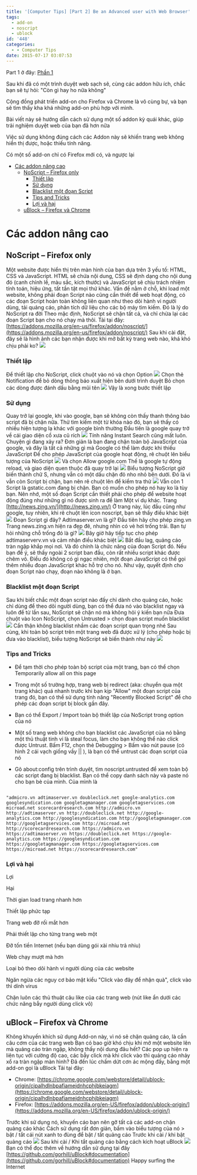 ```yaml
---
title: '[Computer Tips] [Part 2] Be an Advanced user with Web Browser'
tags:
  - add-on
  - noscript
  - ublock
id: '448'
categories:
  - - Computer Tips
date: 2015-07-17 03:07:53
---
```


Part 1 ở đây: [Phần 1](https://cuoilennaocacban2.wordpress.com/2015/07/13/computer-tips-part-1-be-an-advanced-user-of-web-browser/)

Sau khi đã có một trình duyệt web sạch sẽ, cùng các addon hữu ích, chắc bạn sẽ tự hỏi: "Còn gì hay ho nữa không"

Cộng đồng phát triển add-on cho Firefox và Chrome là vô cùng bự, và bạn sẽ tìm thấy kha khá những add-on phù hợp với mình.

Bài viết này sẽ hướng dẫn cách sử dụng một số addon kỳ quái khác, giúp trải nghiệm duyệt web của bạn đã hơn nữa

Việc sử dụng không đúng cách các Addon này sẽ khiến trang web không hiển thị được, hoặc thiếu tính năng.

Có một số add-on chỉ có Firefox mới có, và ngược lại
<!-- more -->
*   [Các addon nâng cao](#các-addon-nâng-cao)
    *   [NoScript – Firefox only](#noscript--firefox-only)
        *   [Thiết lập](#thiết-lập)
        *   [Sử dụng](#sử-dụng)
        *   [Blacklist một đoạn Script](#blacklist-một-đoạn-script)
        *   [Tips and Tricks](#tips-and-tricks)
        *   [Lợi và hại](#lợi-và-hại)
    *   [uBlock – Firefox và Chrome](#ublock--firefox-và-chrome)

# Các addon nâng cao

## NoScript – Firefox only

Một website được hiển thị trên màn hình của bạn dựa trên 3 yếu tố: HTML, CSS và JavaScript. HTML sẽ chứa nội dung, CSS sẽ định dạng cho nội dung đó (canh chỉnh lề, màu sắc, kích thước) và JavaScript sẽ chịu trách nhiệm tính toán, hiệu ứng, tất tần tật mọi thứ khác. Vấn đề nằm ở chỗ, khi load một website, không phải đoạn Script nào cũng cần thiết để web hoạt động, có các đoạn Script hoàn toàn không liên quan như theo dõi hành vi người dùng, tải quảng cáo, phân tích dữ liệu cho các bộ máy tìm kiếm. Đó là lý do NoScript ra đời Theo mặc định, NoScript sẽ chặn tất cả, và chỉ chừa lại các đoạn Script bạn cho nó chạy mà thôi. Tải tại đây: [https://addons.mozilla.org/en-us/firefox/addon/noscript/](https://addons.mozilla.org/en-us/firefox/addon/noscript/) Sau khi cài đặt, đây sẽ là hình ảnh các bạn nhận được khi mở bất kỳ trang web nào, khá khó chịu phải ko? ![](https://farm1.staticflickr.com/264/19575563008_f13b274796_o.png)

### Thiết lập

Để thiết lập cho NoScript, click chuột vào nó và chọn Option ![](https://farm1.staticflickr.com/436/19763863685_538c579046_o.png) Chọn thẻ Notification để bỏ dòng thông báo xuất hiện bên dưới trình duyệt Bỏ chọn các dòng được đánh dấu bằng mũi tên ![](https://farm1.staticflickr.com/481/19768621411_6022b4cf6a_o.png) Vậy là xong bước thiết lập

### Sử dụng

Quay trở lại google, khi vào google, bạn sẽ không còn thấy thanh thông báo script đã bị chặn nữa. Thử tìm kiếm một từ khóa nào đó, bạn sẽ thấy có nhiều hiện tượng lạ khác với google bình thường Đầu tiên là google quay trở về cái giao diện cổ xưa cũ rích ![](https://farm1.staticflickr.com/511/19577369119_a5df6cf9d9_o.png) Tính năng Instant Search cũng mất luôn. Chuyện gì đang xảy ra? Đơn giản là bạn đang chặn toàn bộ JavaScript của google, và đây là tất cả những gì mà Google có thể làm được khi thiếu JavaScript Để cho phép JavaScript của google hoạt động, rê chuột lên biểu tượng của NoScript ![](https://farm1.staticflickr.com/527/19141449444_642fd3f5ce_o.png) Và chọn Allow google.com Thế là google tự động reload, và giao diện quen thuộc đã quay trở lại ![](https://farm1.staticflickr.com/407/19141472164_c0f391e0fb_o.png) Biểu tượng NoScript giờ biến thành chữ S, nhưng vẫn có một dấu chặn đỏ nho nhỏ bên dưới. Đó là vì vẫn còn Script bị chặn, bạn nên rê chuột lên để kiểm tra thử ![](https://farm1.staticflickr.com/539/19577487129_8a934d4edc_o.png) Vẫn còn 1 Script là gstatic.com đang bị chặn. Bạn có muốn cho phép nó hay ko là tùy bạn. Nên nhớ, một số đoạn Script cần thiết phải cho phép để website hoạt động đúng như những gì nó được sinh ra để làm Một ví dụ khác. Trang [http://news.zing.vn/](http://news.zing.vn/) Ở trang này, lúc đầu cũng như google, tuy nhiên, khi rê chuột lên icon noscript, bạn sẽ thấy điều khác biệt ![](https://farm1.staticflickr.com/357/19764202055_ea391aa0ce_o.png) Đoạn Script gì đây? Adtimaserver.vn là gì? Đầu tiên hãy cho phép zing.vn Trang news.zing.vn hiện ra đẹp đẽ, nhưng nhìn có vẻ hơi trống trải. Bạn tự hỏi những chỗ trống đó là gì? ![](https://farm1.staticflickr.com/525/19757017192_23fab3b91b_o.png) Bây giờ hãy tiếp tục cho phép adtimaserverv.vn và cảm nhận điều khác biệt ![](https://farm1.staticflickr.com/260/19141748024_f1c4f57d76_o.png) Bắt đầu lag, quảng cáo tràn ngập khắp mọi nơi. Và đó chính là chức năng của đoạn Script đó. Nếu bạn để ý, sẽ thấy ngoài 2 script ban đầu, còn rất nhiều script khác được chêm vô. Điều đó không có gì ngạc nhiên, một đoạn JavaScript có thể gọi thêm nhiều đoạn JavaScript khác hỗ trợ cho nó. Như vậy, quyết định cho đoạn Script nào chạy, đoạn nào không là ở bạn.

### Blacklist một đoạn Script

Sau khi biết chắc một đoạn script nào đấy chỉ dành cho quảng cáo, hoặc chỉ dùng để theo dõi người dùng, bạn có thể đưa nó vào blacklist ngay và luôn để từ lần sau, NoScript sẽ chặn nó mà không hỏi ý kiến bạn nữa Đưa chuột vào Icon NoScript, chọn Untrusted > chọn đoạn script muốn blacklist ![](https://farm1.staticflickr.com/308/19577587378_2f862f7a44_o.png) Cẩn thận không blacklist nhầm các đoạn script quan trọng nhé Sau cùng, khi toàn bộ script trên một trang web đã được xử lý (cho phép hoặc bị đưa vào blacklist), biểu tượng NoScript sẽ biến thành như này ![](https://farm1.staticflickr.com/433/19758359822_686a2ecf41_o.png)

### Tips and Tricks

*   Để tạm thời cho phép toàn bộ script của một trang, bạn có thể chọn Temporarily allow all on this page
*   Trong một số trường hợp, trang web bị redirect (aka: chuyển qua một trang khác) quá nhanh trước khi bạn kịp "Allow" một đoạn script của trang đó, bạn có thể sử dụng tính năng "Recently Blocked Script" để cho phép các đoạn script bị block gần đây.
*   Bạn có thể Export / Import toàn bộ thiết lập của NoScript trong option của nó
*   Một số trang web không cho bạn blacklist các JavaScript của nó bằng một thủ thuật tinh vi là steal focus, làm cho bạn không thể nào click được Untrust. Bấm F12, chọn thẻ Debugging > Bấm vào nút pause (có hình 2 cái vạch giống vầy || ), là bạn có thể untrust các đoạn script của nó
    
*   Gõ about:config trên trình duyệt, tìm noscript.untrusted để xem toàn bộ các script đang bị blacklist. Bạn có thể copy danh sách này và paste nó cho bạn bè của mình. Của mình là
    

```

"admicro.vn adtimaserver.vn doubleclick.net google-analytics.com googlesyndication.com googletagmanager.com googletagservices.com microad.net scorecardresearch.com http://admicro.vn http://adtimaserver.vn http://doubleclick.net http://google-analytics.com http://googlesyndication.com http://googletagmanager.com http://googletagservices.com http://microad.net http://scorecardresearch.com https://admicro.vn https://adtimaserver.vn https://doubleclick.net https://google-analytics.com https://googlesyndication.com https://googletagmanager.com https://googletagservices.com https://microad.net https://scorecardresearch.com"
```

### Lợi và hại

Lợi

Hại

Thời gian load trang nhanh hơn

Thiết lập phức tạp

Trang web đỡ rối mắt hơn

Phải thiết lập cho từng trang web một

Đỡ tốn tiền Internet (nếu bạn dùng gói xài nhiu trả nhiu)

Web chạy mượt mà hơn

Loại bỏ theo dõi hành vi người dùng của các website

Ngăn ngừa các nguy cơ bảo mật kiểu "Click vào đây để nhận quà", click vào thì dính virus

Chặn luôn các thủ thuật câu like của các trang web (nút like ẩn dưới các chức năng bẫy người dùng click vô)

## uBlock – Firefox và Chrome

Không khuyến khích sử dụng Add-on này, vì nó sẽ chặn quảng cáo, là cần câu cơm của các trang web Bạn có bao giờ khó chịu khi mở một website lên mà quảng cáo tràn ngập, không thấy nội dung đâu hết? Các pop up hiện ra liên tục với cường độ cao, các bẫy click mà khi click vào thì quảng cáo nhảy xổ ra tràn ngập màn hình? Đã đến lúc chấm dứt cơn ác mộng đấy, bằng một add-on gọi là uBlock Tải tại đây:

*   Chrome: [https://chrome.google.com/webstore/detail/ublock-origin/cjpalhdlnbpafiamejdnhcphjbkeiagm](https://chrome.google.com/webstore/detail/ublock-origin/cjpalhdlnbpafiamejdnhcphjbkeiagm)
*   Firefox: [https://addons.mozilla.org/en-US/firefox/addon/ublock-origin/](https://addons.mozilla.org/en-US/firefox/addon/ublock-origin/)

Trước khi sử dụng nó, khuyến cáo bạn nên gỡ tất cả các add-on chặn quảng cáo khác Cách sử dụng rất đơn giản, bấm vào biểu tượng của nó > bật / tắt cái nút xanh to đùng để bật / tắt quảng cáo Trước khi cài / khi bật quảng cáo ![](https://farm1.staticflickr.com/544/19143668994_c079ef0d7a_o.png) Sau khi cài / Khi tắt quảng cáo bằng cách kích hoạt uBlock ![](https://farm1.staticflickr.com/548/19578291190_af7efd9481_o.png) Bạn có thể đọc thêm về hướng dẫn sử dụng tại đây [https://github.com/gorhill/uBlock#documentation](https://github.com/gorhill/uBlock#documentation) Happy surfing the Internet